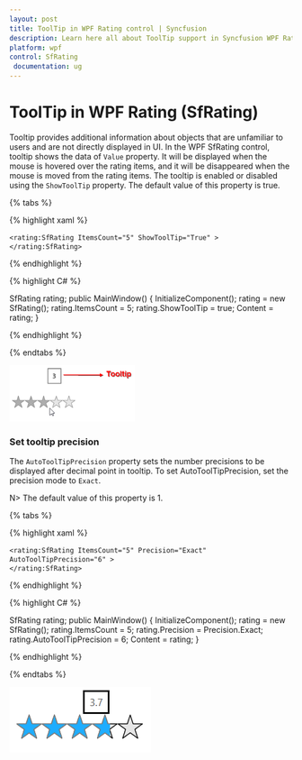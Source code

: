 ```yaml
---
layout: post
title: ToolTip in WPF Rating control | Syncfusion
description: Learn here all about ToolTip support in Syncfusion WPF Rating (SfRating) control, its elements and more.
platform: wpf
control: SfRating
 documentation: ug
---
```


# ToolTip in WPF Rating (SfRating)

Tooltip provides additional information about objects that are unfamiliar to users and are not directly displayed in UI. In the WPF SfRating control, tooltip shows the data of `Value` property. It will be displayed when the mouse is hovered over the rating items, and it will be disappeared when the mouse is moved from the rating items. The tooltip is enabled or disabled using the `ShowToolTip` property. The default value of this property is true.

{% tabs %}

{% highlight xaml %}

    <rating:SfRating ItemsCount="5" ShowToolTip="True" >
    </rating:SfRating>
	
{% endhighlight %}

{% highlight C# %}

SfRating rating;
public MainWindow()
{
    InitializeComponent();
    rating = new SfRating();
    rating.ItemsCount = 5;
    rating.ShowToolTip = true;
    Content = rating;
}

{% endhighlight %}

{% endtabs %}

![SfRating tooltip](images/ToolTip.png)

### Set tooltip precision

The `AutoToolTipPrecision` property sets the number precisions to be displayed after decimal point in tooltip. To set AutoToolTipPrecision, set the precision mode to `Exact`.

N> The default value of this property is 1.

{% tabs %}

{% highlight xaml %}

	<rating:SfRating ItemsCount="5" Precision="Exact" AutoToolTipPrecision="6" >
    </rating:SfRating>
	
{% endhighlight %}

{% highlight C# %}

SfRating rating;
public MainWindow()
{
    InitializeComponent();
    rating = new SfRating();
    rating.ItemsCount = 5;
    rating.Precision = Precision.Exact;
    rating.AutoToolTipPrecision = 6;
    Content = rating;
}

{% endhighlight %}

{% endtabs %}

![SfRating tooltip precision](images/toolTipPrecision.png)
